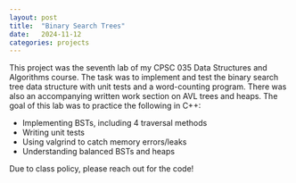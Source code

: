 ```yaml
---
layout: post
title:  "Binary Search Trees"
date:   2024-11-12
categories: projects
---
```


This project was the seventh lab of my CPSC 035 Data Structures and Algorithms course. The task was to implement and test the binary search tree data structure with unit tests and a word-counting program. There was also an accompanying written work section on AVL trees and heaps. The goal of this lab was to practice the following in C++: 
* Implementing BSTs, including 4 traversal methods
* Writing unit tests
* Using valgrind to catch memory errors/leaks
* Understanding balanced BSTs and heaps  

Due to class policy, please reach out for the code! 

